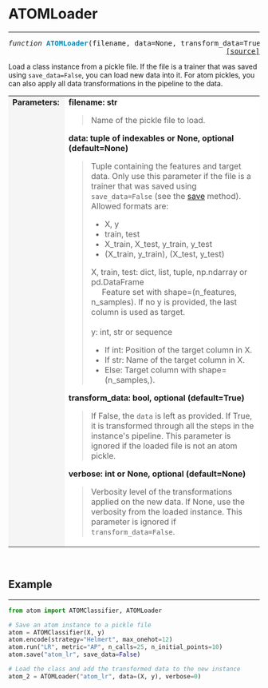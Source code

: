 # ATOMLoader
------------

<a name="atom"></a>
<pre><em>function</em> <strong style="color:#008AB8">ATOMLoader</strong>(filename, data=None, transform_data=True, verbose=None)
<div align="right"><a href="https://github.com/tvdboom/ATOM/blob/master/atom/api.py#L78">[source]</a></div></pre>
Load a class instance from a pickle file. If the file is a trainer that
 was saved using `save_data=False`, you can load new data into it. For
 atom pickles, you can also apply all data transformations in the 
 pipeline to the data.
<table width="100%">
<tr>
<td width="15%" style="vertical-align:top; background:#F5F5F5;"><strong>Parameters:</strong></td>
<td width="75%" style="background:white;">
<strong>filename: str</strong>
<blockquote>
Name of the pickle file to load.
</blockquote>
<strong>data: tuple of indexables or None, optional (default=None)</strong>
<blockquote>
Tuple containing the features and target data. Only use this parameter
 if the file is a trainer that was saved using <code>save_data=False</code> (see
 the <a href="../atomclassifier/#save">save</a> method). Allowed formats are:
<ul>
<li>X, y</li>
<li>train, test</li>
<li>X_train, X_test, y_train, y_test</li>
<li>(X_train, y_train), (X_test, y_test)</li>
</ul>
X, train, test: dict, list, tuple, np.ndarray or pd.DataFrame<br>
&nbsp;&nbsp;&nbsp;&nbsp;
Feature set with shape=(n_features, n_samples). If no y is provided, the
 last column is used as target.<br><br>
y: int, str or sequence<br>
<ul>
<li>If int: Position of the target column in X.</li>
<li>If str: Name of the target column in X.</li>
<li>Else: Target column with shape=(n_samples,).</li>
</ul>
</blockquote>
<strong>transform_data: bool, optional (default=True)</strong>
<blockquote>
If False, the <code>data</code> is left as provided. If True, it is transformed
 through all the steps in the instance's pipeline. This parameter is
 ignored if the loaded file is not an atom pickle.
</blockquote>
<strong>verbose: int or None, optional (default=None)</strong>
<blockquote>
Verbosity level of the transformations applied on the new data. If
 None, use the verbosity from the loaded instance. This parameter
 is ignored if <code>transform_data=False</code>.
</blockquote>
</tr>
</table>
<br />



## Example
----------

```python
from atom import ATOMClassifier, ATOMLoader

# Save an atom instance to a pickle file
atom = ATOMClassifier(X, y)
atom.encode(strategy="Helmert", max_onehot=12)
atom.run("LR", metric="AP", n_calls=25, n_initial_points=10)
atom.save("atom_lr", save_data=False)

# Load the class and add the transformed data to the new instance
atom_2 = ATOMLoader("atom_lr", data=(X, y), verbose=0)
```
